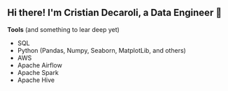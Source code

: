## Hi there! I'm Cristian Decaroli, a Data Engineer 👋

**Tools** (and something to lear deep yet)
- SQL
- Python (Pandas, Numpy, Seaborn, MatplotLib, and others)
- AWS
- Apache Airflow
- Apache Spark
- Apache Hive


<!--
**CristianDecaroli/CristianDecaroli** is a ✨ _special_ ✨ repository because its `README.md` (this file) appears on your GitHub profile.

Here are some ideas to get you started:

- 🔭 I’m currently working on ...
- 🌱 I’m currently learning ...
- 👯 I’m looking to collaborate on ...
- 🤔 I’m looking for help with ...
- 💬 Ask me about ...
- 📫 How to reach me: ...
- 😄 Pronouns: ...
- ⚡ Fun fact: ...
-->
